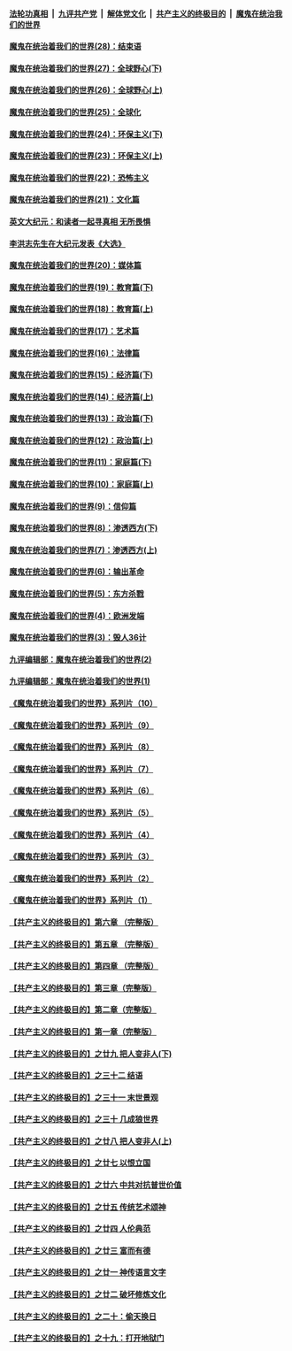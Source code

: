 

####  [法轮功真相](../../../../basic/blob/master/README.md?t=02281531) &nbsp;|&nbsp; [九评共产党](../../../../9ping.md/blob/master/README.md?t=02281531) &nbsp;|&nbsp; [解体党文化](../../../../jtdwh.md/blob/master/README.md?t=02281531)  &nbsp;|&nbsp; [共产主义的终极目的](../../../../gczydzjmd.md/blob/master/README.md?t=02281531) &nbsp;|&nbsp; [魔鬼在统治我们的世界](../../../../mgztzwmdsj.md/blob/master/README.md?t=02281531) 

#### [魔鬼在统治着我们的世界(28)：结束语](../pages/nsc422/n10936246.md?t=02281531) 

#### [魔鬼在统治着我们的世界(27)：全球野心(下)](../pages/nsc422/n10928319.md?t=02281531) 

#### [魔鬼在统治着我们的世界(26)：全球野心(上)](../pages/nsc422/n10900318.md?t=02281531) 

#### [魔鬼在统治着我们的世界(25)：全球化](../pages/nsc422/n10788205.md?t=02281531) 

#### [魔鬼在统治着我们的世界(24)：环保主义(下)](../pages/nsc422/n10695307.md?t=02281531) 

#### [魔鬼在统治着我们的世界(23)：环保主义(上)](../pages/nsc422/n10688613.md?t=02281531) 

#### [魔鬼在统治着我们的世界(22)：恐怖主义](../pages/nsc422/n10614727.md?t=02281531) 

#### [魔鬼在统治着我们的世界(21)：文化篇](../pages/nsc422/n10597706.md?t=02281531) 

#### [英文大纪元：和读者一起寻真相 无所畏惧](../pages/nsc422/n12542027.md?t=02281531) 

#### [李洪志先生在大纪元发表《大选》](../pages/nsc422/n12534746.md?t=02281531) 

#### [魔鬼在统治着我们的世界(20)：媒体篇](../pages/nsc422/n10586579.md?t=02281531) 

#### [魔鬼在统治着我们的世界(19)：教育篇(下)](../pages/nsc422/n10564808.md?t=02281531) 

#### [魔鬼在统治着我们的世界(18)：教育篇(上)](../pages/nsc422/n10526970.md?t=02281531) 

#### [魔鬼在统治着我们的世界(17)：艺术篇](../pages/nsc422/n10499093.md?t=02281531) 

#### [魔鬼在统治着我们的世界(16)：法律篇](../pages/nsc422/n10485969.md?t=02281531) 

#### [魔鬼在统治着我们的世界(15)：经济篇(下)](../pages/nsc422/n10469975.md?t=02281531) 

#### [魔鬼在统治着我们的世界(14)：经济篇(上)](../pages/nsc422/n10457370.md?t=02281531) 

#### [魔鬼在统治着我们的世界(13)：政治篇(下)](../pages/nsc422/n10448270.md?t=02281531) 

#### [魔鬼在统治着我们的世界(12)：政治篇(上)](../pages/nsc422/n10444576.md?t=02281531) 

#### [魔鬼在统治着我们的世界(11)：家庭篇(下)](../pages/nsc422/n10440961.md?t=02281531) 

#### [魔鬼在统治着我们的世界(10)：家庭篇(上)](../pages/nsc422/n10435448.md?t=02281531) 

#### [魔鬼在统治着我们的世界(9)：信仰篇](../pages/nsc422/n10432159.md?t=02281531) 

#### [魔鬼在统治着我们的世界(8)：渗透西方(下)](../pages/nsc422/n10429603.md?t=02281531) 

#### [魔鬼在统治着我们的世界(7)：渗透西方(上)](../pages/nsc422/n10426013.md?t=02281531) 

#### [魔鬼在统治着我们的世界(6)：输出革命](../pages/nsc422/n10421536.md?t=02281531) 

#### [魔鬼在统治着我们的世界(5)：东方杀戮](../pages/nsc422/n10417707.md?t=02281531) 

#### [魔鬼在统治着我们的世界(4)：欧洲发端](../pages/nsc422/n10414890.md?t=02281531) 

#### [魔鬼在统治着我们的世界(3)：毁人36计](../pages/nsc422/n10411583.md?t=02281531) 

#### [九评编辑部：魔鬼在统治着我们的世界(2)](../pages/nsc422/n10410036.md?t=02281531) 

#### [九评编辑部：魔鬼在统治着我们的世界(1)](../pages/nsc422/n10406825.md?t=02281531) 

#### [《魔鬼在统治着我们的世界》系列片（10）](../pages/nsc422/n12292670.md?t=02281531) 

#### [《魔鬼在统治着我们的世界》系列片（9）](../pages/nsc422/n12290859.md?t=02281531) 

#### [《魔鬼在统治着我们的世界》系列片（8）](../pages/nsc422/n12287445.md?t=02281531) 

#### [《魔鬼在统治着我们的世界》系列片（7）](../pages/nsc422/n12283425.md?t=02281531) 

#### [《魔鬼在统治着我们的世界》系列片（6）](../pages/nsc422/n12282314.md?t=02281531) 

#### [《魔鬼在统治着我们的世界》系列片（5）](../pages/nsc422/n12281419.md?t=02281531) 

#### [《魔鬼在统治着我们的世界》系列片（4）](../pages/nsc422/n12274024.md?t=02281531) 

#### [《魔鬼在统治着我们的世界》系列片（3）](../pages/nsc422/n12271322.md?t=02281531) 

#### [《魔鬼在统治着我们的世界》系列片（2）](../pages/nsc422/n12269049.md?t=02281531) 

#### [《魔鬼在统治着我们的世界》系列片（1）](../pages/nsc422/n12267575.md?t=02281531) 

#### [【共产主义的终极目的】第六章 （完整版）](../pages/nsc422/n11428913.md?t=02281531) 

#### [【共产主义的终极目的】第五章 （完整版）](../pages/nsc422/n11428912.md?t=02281531) 

#### [【共产主义的终极目的】第四章 （完整版）](../pages/nsc422/n11428907.md?t=02281531) 

#### [【共产主义的终极目的】第三章（完整版）](../pages/nsc422/n11428848.md?t=02281531) 

#### [【共产主义的终极目的】第二章（完整版）](../pages/nsc422/n11428831.md?t=02281531) 

#### [【共产主义的终极目的】第一章（完整版）](../pages/nsc422/n11417651.md?t=02281531) 

#### [【共产主义的终极目的】之廿九 把人变非人(下)](../pages/nsc422/n11344140.md?t=02281531) 

#### [【共产主义的终极目的】之三十二 结语](../pages/nsc422/n11360535.md?t=02281531) 

#### [【共产主义的终极目的】之三十一 末世景观](../pages/nsc422/n11351129.md?t=02281531) 

#### [【共产主义的终极目的】之三十 几成狼世界](../pages/nsc422/n11348280.md?t=02281531) 

#### [【共产主义的终极目的】之廿八 把人变非人(上)](../pages/nsc422/n11340492.md?t=02281531) 

#### [【共产主义的终极目的】之廿七 以恨立国](../pages/nsc422/n11336944.md?t=02281531) 

#### [【共产主义的终极目的】之廿六 中共对抗普世价值](../pages/nsc422/n11324785.md?t=02281531) 

#### [【共产主义的终极目的】之廿五 传统艺术颂神](../pages/nsc422/n11296396.md?t=02281531) 

#### [【共产主义的终极目的】之廿四 人伦典范](../pages/nsc422/n11296397.md?t=02281531) 

#### [【共产主义的终极目的】之廿三 富而有德](../pages/nsc422/n11283598.md?t=02281531) 

#### [【共产主义的终极目的】之廿一 神传语言文字](../pages/nsc422/n11263265.md?t=02281531) 

#### [【共产主义的终极目的】之廿二 破坏修炼文化](../pages/nsc422/n11245728.md?t=02281531) 

#### [【共产主义的终极目的】之二十：偷天换日](../pages/nsc422/n11238846.md?t=02281531) 

#### [【共产主义的终极目的】之十九：打开地狱门](../pages/nsc422/n11206376.md?t=02281531) 

